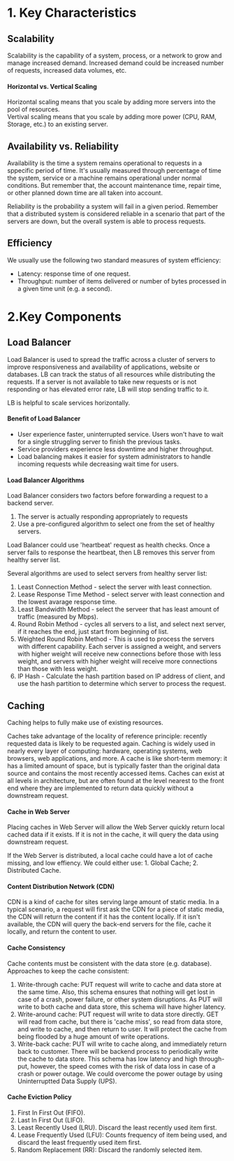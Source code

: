 
# 1. Key Characteristics

## Scalability

Scalability is the capability of a system, process, or a network to grow and manage increased demand. Increased demand could be increased number of requests, increased data volumes, etc.

#### Horizontal vs. Vertical Scaling

Horizontal scaling means that you scale by adding more servers into the pool of resources.  
Vertival scaling means that you scale by adding more power (CPU, RAM, Storage, etc.) to an existing server.  



## Availability vs. Reliability

Availability is the time a system remains operational to requests in a sppecific period of time. It's usually measured through percentage of time the system, service or a machine remains operational under normal conditions. But remember that, the account maintenance time, repair time, or other planned down time are all taken into account.

Reliability is the probability a system will fail in a given period. Remember that a distributed system is considered reliable in a scenario that part of the servers are down, but the overall system is able to process requests.


## Efficiency

We usually use the following two standard measures of system efficiency:

* Latency: response time of one request.
* Throughput: number of items delivered or number of bytes processed in a given time unit (e.g. a second).

# 2.Key Components

## Load Balancer

Load Balancer is used to spread the traffic across a cluster of servers to improve responsiveness and availability of applications, website or databases. LB can track the status of all resources while distributing the requests. If a server is not available to take new requests or is not responding or has elevated error rate, LB will stop sending traffic to it.

LB is helpful to scale services horizontally.

#### Benefit of Load Balancer
* User experience faster, uninterrupted service. Users won't have to wait for a single struggling server to finish the previous tasks.
* Service providers experience less downtime and higher throughput.
* Load balancing makes it easier for system administrators to handle incoming requests while decreasing wait time for users.

#### Load Balancer Algorithms

Load Balancer considers two factors before forwarding a request to a backend server. 
1. The server is actually responding appropriately to requests
2. Use a pre-configured algorithm to select one from the set of healthy servers.

Load Balancer could use 'heartbeat' request as health checks. Once a server fails to response the heartbeat, then LB removes this server from healthy server list.

Several algorithms are used to select servers from healthy server list:  
1. Least Connection Method - select the server with least connection.
2. Lease Response Time Method - select server with least connection and the lowest avarage response time.
3. Least Bandwidth Method - select the serveer that has least amount of traffic (measured by Mbps).
4. Round Robin Method - cycles all servers to a list, and select next server, if it reaches the end, just start from beginning of list.
5. Weighted Round Robin Method - This is used to process the servers with different capability. Each server is assigned a weight, and servers with higher weight will receive new connections before those with less weight, and servers with higher weight will receive more connections than those with less weight.
6. IP Hash - Calculate the hash partition based on IP address of client, and use the hash partition to determine which server to process the request.

## Caching

Caching helps to fully make use of existing resources.

Caches take advantage of the locality of reference principle: recently requested data is likely to be requested again. Caching is widely used in nearly every layer of computing: hardware, operating systems, web browsers, web applications, and more. A cache is like short-term memory: it has a limited amount of space, but is typically faster than the original data source and contains the most recently accessed items. Caches can exist at all levels in architecture, but are often found at the level nearest to the front end where they are implemented to return data quickly without a downstream request.

#### Cache in Web Server

Placing caches in Web Server will allow the Web Server quickly return local cached data if it exists. If it is not in the cache, it will query the data using downstream request.

If the Web Server is distributed, a local cache could have a lot of cache missing, and low effiency. We could either use: 1. Global Cache; 2. Distributed Cache.

#### Content Distribution Network (CDN)

CDN is a kind of cache for sites serving large amount of static media. In a typical scenario, a request will first ask the CDN for a piece of static media, the CDN will return the content if it has the content locally. If it isn't available, the CDN will query the back-end servers for the file, cache it locally, and return the content to user.

#### Cache Consistency

Cache contents must be consistent with the data store (e.g. database). Approaches to keep the cache consistent:

1. Write-through cache: PUT request will write to cache and data store at the same time. Also, this schema ensures that nothing will get lost in case of a crash, power failure, or other system disruptions. As PUT will write to both cache and data store, this schema will have higher latency.
2. Write-around cache: PUT request will write to data store directly. GET will read from cache, but there is 'cache miss', so read from data store, and write to cache, and then return to user. It will protect the cache from being flooded by a huge amount of write operations.
3. Write-back cache: PUT will write to cache along, and immediately return back to customer. There will be backend process to periodically write the cache to data store. This schema has low latency and high through-put, however, the speed comes with the risk of data loss in case of a crash or power outage. We could overcome the power outage by using Uninterruptted Data Supply (UPS).

#### Cache Eviction Policy
1. First In First Out (FIFO).
2. Last In First Out (LIFO).
3. Least Recently Used (LRU). Discard the least recently used item first.
4. Lease Frequently Used (LFU): Counts frequency of item being used, and discard the least frequently used item first.
5. Random Replacement (RR): Discard the randomly selected item.
